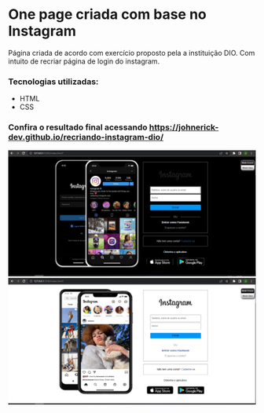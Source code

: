 # One page criada com base no Instagram

Página criada de acordo com exercício proposto pela a instituição DIO. Com intuito de recriar página de login do instagram.

### Tecnologias utilizadas:

<ul>
    <li>HTML</li>
    <li>CSS</li>
</ul>

### Confira o resultado final acessando https://johnerick-dev.github.io/recriando-instagram-dio/

![Imagem do site](./imagens/site-modo-dark.png) <br/>
![Imagem do site](./imagens/site-modo-light.png)

